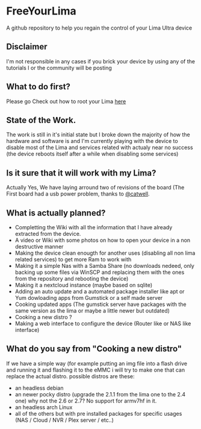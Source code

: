 # FreeYourLima
A github repository to help you regain the control of your Lima Ultra device

## Disclaimer
I'm not responsible in any cases if you brick your device by using any of the tutorials I or the community will be posting

## What to do first?
Please go Check out how to root your Lima [here](https://github.com/catwell/postlima)

## State of the Work.
The  work is still in it's initial state but I broke down the majority of how the hardware and software is and I'm currently playing with the device to disable most of the Lima and services related with actualy near no success (the device reboots itself after a while when disabling some services)

## Is it sure that it will work with my Lima?
Actually Yes, We have laying arround two of revisions of the board (The First board had a usb power problem, thanks to [@catwell](https://twitter.com/pchapuis/status/1127898174289584128).


## What is actually planned?
- Completting the Wiki with all the information that I have already extracted from the device.
- A video or Wiki with some photos on how to open your device in a non destructive manner
- Making the device clean enougth for another uses (disabling all non lima related services) to get more Ram to work with
- Making it a simple Nas with a Samba Share (no downloads nedeed, only backing up some files via WinSCP and replacing them with the ones from the repository and rebooting the device)
- Making it a nextcloud instance (maybe based on sqlite)
- Adding an auto update and a automated package installer like apt or Yum dowloading apps from Gumstick or a self made server
- Cooking updated apps (The gumstick server have packages with the same version as the lima or maybe a little newer but outdated)
- Cooking a new distro ?
- Making a web interface to configure the device (Router like or NAS like interface)

## What do you say from "Cooking a new distro"
If we have a simple way (for example putting an img file into a flash drive and running it and flashing it to the eMMC i will try to make one that can replace the actual distro.
possible distros are these:
- an headless debian
- an newer pocky distro (upgrade the 2.1.1 from the lima one to the 2.4 one) why not the 2.6 or 2.7? No support for armv7hf in it.
- an headless arch Linux
- all of the others but with pre installed packages for specific usages (NAS / Cloud / NVR / Plex server / etc..)
